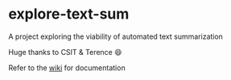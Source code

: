 # explore-text-sum

A project exploring the viability of automated text summarization

Huge thanks to CSIT & Terence 😄

Refer to the [wiki](https://github.com/kawaijoe/explore-text-sum/wiki) for  documentation
